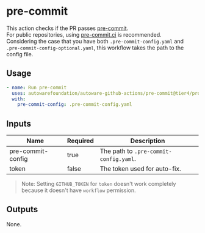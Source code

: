 # pre-commit

This action checks if the PR passes [pre-commit](https://pre-commit.com/).  
For public repositories, using [pre-commit.ci](https://pre-commit.ci/) is recommended.  
Considering the case that you have both `.pre-commit-config.yaml` and `.pre-commit-config-optional.yaml`, this workflow takes the path to the config file.

## Usage

```yaml
- name: Run pre-commit
  uses: autowarefoundation/autoware-github-actions/pre-commit@tier4/proposal
  with:
    pre-commit-config: .pre-commit-config.yaml
```

## Inputs

| Name              | Required | Description                            |
| ----------------- | -------- | -------------------------------------- |
| pre-commit-config | true     | The path to `.pre-commit-config.yaml`. |
| token             | false    | The token used for auto-fix.           |

> Note: Setting `GITHUB_TOKEN` for `token` doesn't work completely because it doesn't have `workflow` permission.

## Outputs

None.
